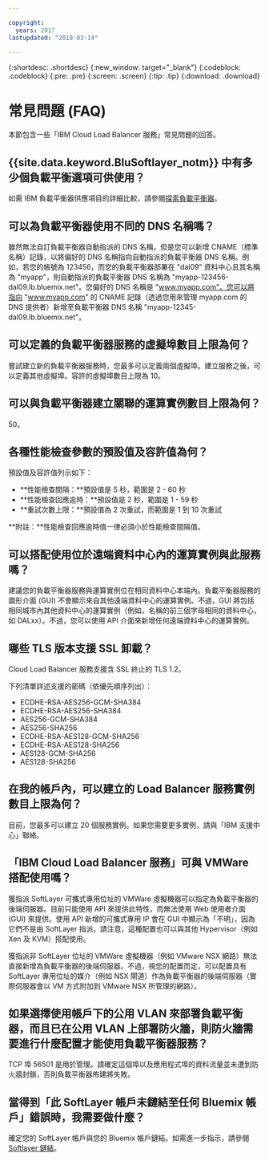 ```yaml
---

copyright:
  years: 2017
lastupdated: "2018-03-14"

---
```


{:shortdesc: .shortdesc}
{:new_window: target="_blank"}
{:codeblock: .codeblock}
{:pre: .pre}
{:screen: .screen}
{:tip: .tip}
{:download: .download}

# 常見問題 (FAQ)

本節包含一些「IBM Cloud Load Balancer 服務」常見問題的回答。

## {{site.data.keyword.BluSoftlayer_notm}} 中有多少個負載平衡選項可供使用？

如需 IBM 負載平衡器供應項目的詳細比較，請參閱[探索負載平衡器](https://dev-console.bluemix.net/docs/infrastructure/loadbalancer-service/explore-load-balancers.html#explore-load-balancers)。

## 可以為負載平衡器使用不同的 DNS 名稱嗎？

雖然無法自訂負載平衡器自動指派的 DNS 名稱，但是您可以新增 CNAME（標準名稱）記錄，以將偏好的 DNS 名稱指向自動指派的負載平衡器 DNS 名稱。例如，若您的帳號為 123456，而您的負載平衡器部署在 "dal09" 資料中心且其名稱為 "myapp"，則自動指派的負載平衡器 DNS 名稱為 "myapp-123456-dal09.lb.bluemix.net"。您偏好的 DNS 名稱是 "www.myapp.com"。您可以將指向 "www.myapp.com" 的 CNAME 記錄（透過您用來管理 myapp.com 的 DNS 提供者）新增至負載平衡器 DNS 名稱 "myapp-12345-dal09.lb.bluemix.net"。

## 可以定義的負載平衡器服務的虛擬埠數目上限為何？

嘗試建立新的負載平衡器服務時，您最多可以定義兩個虛擬埠。建立服務之後，可以定義其他虛擬埠。容許的虛擬埠數目上限為 10。 

## 可以與負載平衡器建立關聯的運算實例數目上限為何？

50。

## 各種性能檢查參數的預設值及容許值為何？

預設值及容許值列示如下：

* **性能檢查間隔：**預設值是 5 秒，範圍是 2 - 60 秒
* **性能檢查回應逾時：**預設值是 2 秒，範圍是 1 - 59 秒
* **重試次數上限：**預設值為 2 次重試，而範圍是 1 到 10 次重試

**附註：**性能檢查回應逾時值一律必須小於性能檢查間隔值。 

## 可以搭配使用位於遠端資料中心內的運算實例與此服務嗎？ 

建議您的負載平衡器服務與運算實例位在相同資料中心本端內。負載平衡器服務的圖形介面 (GUI) 不會顯示來自其他遠端資料中心的運算實例。不過，GUI 將包括相同城市內其他資料中心的運算實例（例如，名稱的前三個字母相同的資料中心，如 DALxx）。不過，您可以使用 API 介面來新增任何遠端資料中心的運算實例。 

## 哪些 TLS 版本支援 SSL 卸載？

Cloud Load Balancer 服務支援含 SSL 終止的 TLS 1.2。 

下列清單詳述支援的密碼（依優先順序列出）：  

* ECDHE-RSA-AES256-GCM-SHA384
* ECDHE-RSA-AES256-SHA384
* AES256-GCM-SHA384
* AES256-SHA256
* ECDHE-RSA-AES128-GCM-SHA256
* ECDHE-RSA-AES128-SHA256
* AES128-GCM-SHA256
* AES128-SHA256

## 在我的帳戶內，可以建立的 Load Balancer 服務實例數目上限為何？ 

目前，您最多可以建立 20 個服務實例。如果您需要更多實例，請與「IBM 支援中心」聯絡。 

## 「IBM Cloud Load Balancer 服務」可與 VMWare 搭配使用嗎？ 

獲指派 SoftLayer 可攜式專用位址的 VMWare 虛擬機器可以指定為負載平衡器的後端伺服器。目前只能使用 API 來提供此特性，而無法使用 Web 使用者介面 (GUI) 來提供。使用 API 新增的可攜式專用 IP 會在 GUI 中顯示為「不明」，因為它們不是由 SoftLayer 指派。請注意，這種配置也可以與其他 Hypervisor（例如 Xen 及 KVM）搭配使用。

獲指派非 SoftLayer 位址的 VMWare 虛擬機器（例如 VMware NSX 網路）無法直接新增為負載平衡器的後端伺服器。不過，視您的配置而定，可以配置具有 SoftLayer 專用位址的媒介（例如 NSX 閘道）作為負載平衡器的後端伺服器（實際伺服器會以 VM 方式附加到 VMware NSX 所管理的網路）。

## 如果選擇使用帳戶下的公用 VLAN 來部署負載平衡器，而且已在公用 VLAN 上部署防火牆，則防火牆需要進行什麼配置才能使用負載平衡器服務？

TCP 埠 56501 是用於管理。請確定這個埠以及應用程式埠的資料流量並未遭到防火牆封鎖，否則負載平衡器佈建將失敗。

## 當得到「此 SoftLayer 帳戶未鏈結至任何 Bluemix 帳戶」錯誤時，我需要做什麼？

確定您的 SoftLayer 帳戶與您的 Bluemix 帳戶鏈結。如需進一步指示，請參閱 [Softlayer 鏈結](https://console.bluemix.net/docs/account/softlayerlink.html#switching-to-ibmid)。
